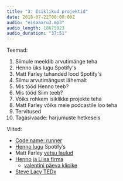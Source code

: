 ```yaml
---
title: "3: Isiklikud projektid"
date: 2018-07-22T00:00:00Z
audio: "eisaaaru3.mp3"
audio_length: 18675923
audio_duration: "37:51"
---
```

Teemad:

  1. Siimule meeldib arvutimänge teha
  1. Henno üks lugu Spotify's
  1. Matt Farley tuhanded lood Spotify's
  1. Siimu arvutimängust lähemalt
  1. Mis tööd Henno teeb?
  1. Mis tööd Siim teeb?
  1. Võiks rohkem isiklikke projekte teha
  1. Matt Farley võiks meie podcastile loo teha
  1. Tervitused
  1. Tagasivaade: harjumuste hetkeseis

Viited:

  * [Code name: runner](https://windo.itch.io/runner?password=secret)
  * [Henno lugu](https://open.spotify.com/artist/6FGVg5fV1nl3QjETjZMARA?si=aGO7SQukR7Gsl-ed7hPnpQ) Spotify’s
  * Matt Farley [vetsu laulud](https://open.spotify.com/artist/7zM4smYl6oC7yMLzfpK7I4?si=ncvDttU7RsS9P6mWghIY3g)
  * [Henno ja Liisa firma](http://mellow.ee)
    * [valentini päeva klipike](https://vimeo.com/255721412)
  * [Steve Lacy TEDx](https://youtu.be/SUnmrQfdYpg)
